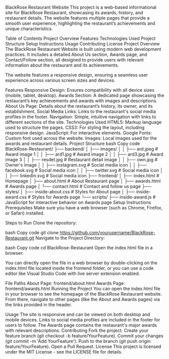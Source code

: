 BlackRose Restaurant Website
This project is a web-based informational site for BlackRose Restaurant, showcasing its awards, history, and restaurant details. The website features multiple pages that provide a smooth user experience, highlighting the restaurant’s achievements and unique characteristics.

Table of Contents
Project Overview
Features
Technologies Used
Project Structure
Setup Instructions
Usage
Contributing
License
Project Overview
The BlackRose Restaurant Website is built using modern web development practices. It includes a detailed About Us section, Awards page, and Contact/Follow section, all designed to provide users with relevant information about the restaurant and its achievements.

The website features a responsive design, ensuring a seamless user experience across various screen sizes and devices.

Features
Responsive Design: Ensures compatibility with all device sizes (mobile, tablet, desktop).
Awards Section: A dedicated page showcasing the restaurant’s key achievements and awards with images and descriptions.
About Us Page: Details about the restaurant’s history, its owner, and its establishment.
Social Media Links: Links to the restaurant's social media profiles in the footer.
Navigation: Simple, intuitive navigation with links to different sections of the site.
Technologies Used
HTML5: Markup language used to structure the pages.
CSS3: For styling the layout, including responsive design.
JavaScript: For interactive elements.
Google Fonts: Custom font used across the website.
Images: Local images used for the awards and restaurant details.
Project Structure
bash
Copy code
BlackRose-Restaurant/
├── backend/
│   ├── images/
│   │   ├── ard.jpeg          # Award image 1
│   │   ├── ard1.jpg          # Award image 2
│   │   ├── ard3.jpg          # Award image 3
│   │   ├── resdet.jpg        # Restaurant detail image
│   │   ├── own.jpg           # Owner's image
│   │   ├── instagram.svg     # Social media icon
│   │   ├── facebook.svg      # Social media icon
│   │   ├── twitter.svg       # Social media icon
│   │   ├── linkedin.svg      # Social media icon
├── frontend/
│   ├── index.html            # Homepage
│   ├── about.html            # About Restaurant page
│   ├── awards.html           # Awards page
│   └── contact.html          # Contact and follow us page
├── styles/
│   ├── inside-about.css      # Styles for About page
│   ├── inside-award.css      # Styles for Awards page
└── scripts/
    ├── inside-award.js       # JavaScript for interactive behavior on Awards page
Setup Instructions
Prerequisites
Make sure you have a web browser (such as Chrome, Firefox, or Safari) installed.

Steps to Run
Clone the repository:

bash
Copy code
git clone https://github.com/yourusername/BlackRose-Restaurant.git
Navigate to the Project Directory:

bash
Copy code
cd BlackRose-Restaurant
Open the index.html file in a browser:

You can directly open the file in a web browser by double-clicking on the index.html file located inside the frontend folder, or you can use a code editor like Visual Studio Code with live server extension enabled.

File Paths
About Page: frontend/about.html
Awards Page: frontend/awards.html
Running the Project
You can open the index.html file in your browser to see the homepage of the BlackRose Restaurant website. From there, navigate to other pages (like the About and Awards pages) via the links provided in the header.

Usage
The site is responsive and can be viewed on both desktop and mobile devices.
Links to social media profiles are included in the footer for users to follow.
The Awards page contains the restaurant's major awards with relevant descriptions.
Contributing
Fork the project.
Create your feature branch (git checkout -b feature/YourFeature).
Commit your changes (git commit -m 'Add YourFeature').
Push to the branch (git push origin feature/YourFeature).
Open a Pull Request.
License
This project is licensed under the MIT License - see the LICENSE file for details.
